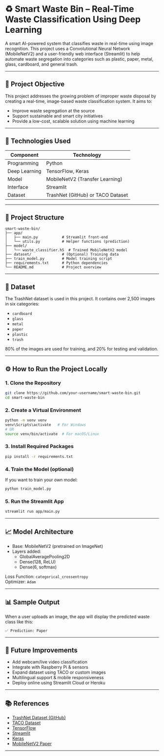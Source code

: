 
# ♻️ Smart Waste Bin – Real-Time Waste Classification Using Deep Learning

A smart AI-powered system that classifies waste in real-time using image recognition. This project uses a Convolutional Neural Network (MobileNetV2) and a user-friendly web interface (Streamlit) to help automate waste segregation into categories such as plastic, paper, metal, glass, cardboard, and general trash.

---

## 📌 Project Objective

This project addresses the growing problem of improper waste disposal by creating a real-time, image-based waste classification system. It aims to:
- Improve waste segregation at the source
- Support sustainable and smart city initiatives
- Provide a low-cost, scalable solution using machine learning

---

## 🧠 Technologies Used

| Component     | Technology         |
|---------------|--------------------|
| Programming   | Python             |
| Deep Learning | TensorFlow, Keras  |
| Model         | MobileNetV2 (Transfer Learning) |
| Interface     | Streamlit          |
| Dataset       | TrashNet (GitHub) or TACO Dataset |

---

## 📂 Project Structure

```
smart-waste-bin/
├── app/
│   ├── main.py           # Streamlit front-end
│   └── utils.py          # Helper functions (prediction)
├── model/
│   └── waste_classifier.h5  # Trained MobileNetV2 model
├── dataset/              # (Optional) Training data
├── train_model.py        # Model training script
├── requirements.txt      # Python dependencies
└── README.md             # Project overview
```

---

## 🧪 Dataset

The TrashNet dataset is used in this project. It contains over 2,500 images in six categories:
- `cardboard`
- `glass`
- `metal`
- `paper`
- `plastic`
- `trash`

80% of the images are used for training, and 20% for testing and validation.

---

## ⚙️ How to Run the Project Locally

### 1. Clone the Repository
```bash
git clone https://github.com/your-username/smart-waste-bin.git
cd smart-waste-bin
```

### 2. Create a Virtual Environment
```bash
python -m venv venv
venv\Scripts\activate   # For Windows
# OR
source venv/bin/activate  # For macOS/Linux
```

### 3. Install Required Packages
```bash
pip install -r requirements.txt
```

### 4. Train the Model (optional)
If you want to train your own model:
```bash
python train_model.py
```

### 5. Run the Streamlit App
```bash
streamlit run app/main.py
```

---

## 📈 Model Architecture

- Base: MobileNetV2 (pretrained on ImageNet)
- Layers added:
  - GlobalAveragePooling2D
  - Dense(128, ReLU)
  - Dense(6, softmax)

Loss Function: `categorical_crossentropy`  
Optimizer: `Adam`

---

## 📊 Sample Output

When a user uploads an image, the app will display the predicted waste class like this:

```
✅ Prediction: Paper
```

---

## 📌 Future Improvements

- Add webcam/live video classification
- Integrate with Raspberry Pi & sensors
- Expand dataset using TACO or custom images
- Multilingual support & mobile responsiveness
- Deploy online using Streamlit Cloud or Heroku

---

## 📚 References

- [TrashNet Dataset (GitHub)](https://github.com/garythung/trashnet)
- [TACO Dataset](https://tacodataset.org/)
- [TensorFlow](https://www.tensorflow.org/)
- [Streamlit](https://streamlit.io/)
- [Keras](https://keras.io/)
- [MobileNetV2 Paper](https://arxiv.org/abs/1801.04381)

---

